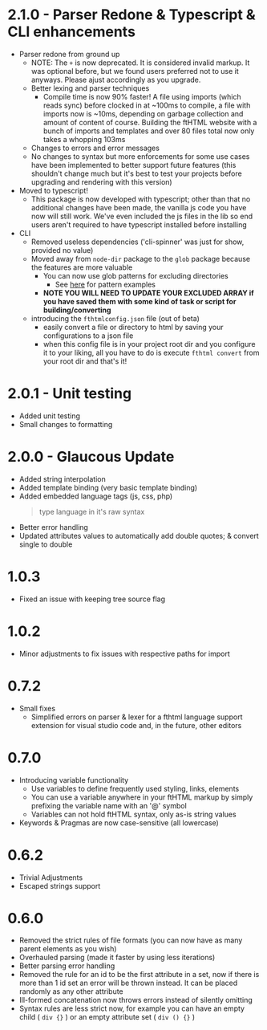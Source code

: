 # 2.1.0 - Parser Redone & Typescript & CLI enhancements
  - Parser redone from ground up 
    - NOTE: The `+` is now deprecated. It is considered invalid markup. It was optional before, but we found users preferred not to use it anyways. Please ajust accordingly as you upgrade.
    - Better lexing and parser techniques 
        - Compile time is now 90% faster! A file using imports (which reads sync) before clocked in at ~100ms to compile, a file with imports now is ~10ms, depending on garbage collection and amount of content of course. Building the ftHTML website with a bunch of imports and templates and over 80 files total now only takes a whopping 103ms
    - Changes to errors and error messages
    - No changes to syntax but more enforcements for some use cases have been implemented to better support future features (this shouldn't change much but it's best to test your projects before upgrading and rendering with this version)
  - Moved to typescript! 
    - This package is now developed with typescript; other than that no additional changes have been made, the vanilla js code you have now will still work. We've even included the js files in the lib so end users aren't required to have typescript installed before installing
  - CLI 
    - Removed useless dependencies ('cli-spinner' was just for show, provided no value)
    - Moved away from `node-dir` package to the `glob` package because the features are more valuable
        - You can now use glob patterns for excluding directories
          - See [here](https://www.npmjs.com/package/glob#glob-primer) for pattern examples
        - **NOTE YOU WILL NEED TO UPDATE YOUR EXCLUDED ARRAY if you have saved them with some kind of task or script for building/converting**
    - introducing the `fthtmlconfig.json` file (out of beta)
      - easily convert a file or directory to html by saving your configurations to a json file
      - when this config file is in your project root dir and you configure it to your liking, all you have to do is execute `fthtml convert` from your root dir and that's it!

# 2.0.1 - Unit testing
  - Added unit testing
  - Small changes to formatting

# 2.0.0 - Glaucous Update
  - Added string interpolation
  - Added template binding (very basic template binding)
  - Added embedded language tags (js, css, php)
      > type language in it's raw syntax
  - Better error handling
  - Updated attributes values to automatically add double quotes; & convert single to double

# 1.0.3
  - Fixed an issue with keeping tree source flag

# 1.0.2
  - Minor adjustments to fix issues with respective paths for import
  
# 0.7.2
- Small fixes
  - Simplified errors on parser & lexer for a fthtml language support extension for visual studio code and, in the future, other editors

# 0.7.0

- Introducing variable functionality 
  - Use variables to define frequently used styling, links, elements
  - You can use a variable anywhere in your ftHTML markup by simply prefixing the variable name with an '@' symbol
  - Variables can not hold ftHTML syntax, only as-is string values
- Keywords & Pragmas are now case-sensitive (all lowercase)

# 0.6.2

- Trivial Adjustments
- Escaped strings support

# 0.6.0

- Removed the strict rules of file formats (you can now have as many parent elements as you wish)
- Overhauled parsing (made it faster by using less iterations)
- Better parsing error handling
- Removed the rule for an id to be the first attribute in a set, now if there is more than 1 id set an error will be thrown instead. It can be placed randomly as any other attribute
- Ill-formed concatenation now throws errors instead of silently omitting
- Syntax rules are less strict now, for example you can have an empty child ( `div {}` ) or an empty attribute set ( `div () {}` ) 
